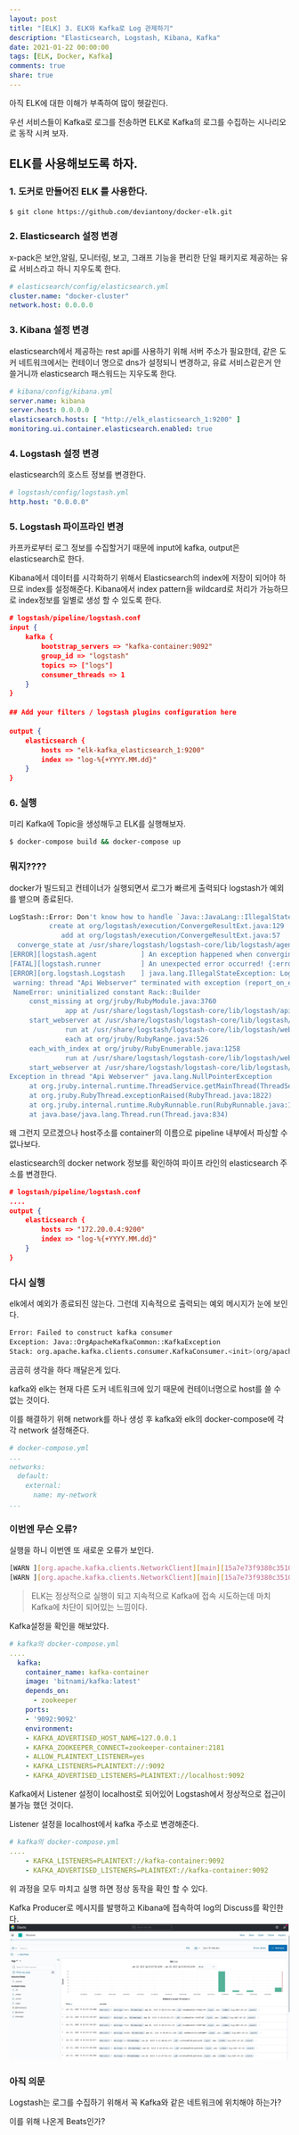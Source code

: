 ```yaml
---
layout: post
title: "[ELK] 3. ELK와 Kafka로 Log 관제하기"
description: "Elasticsearch, Logstash, Kibana, Kafka"
date: 2021-01-22 00:00:00
tags: [ELK, Docker, Kafka]
comments: true
share: true
---
```


아직 ELK에 대한 이해가 부족하여 많이 헷갈린다.

우선 서비스들이 Kafka로 로그를 전송하면 ELK로 Kafka의 로그를 수집하는 시나리오로 동작 시켜 보자.



## ELK를 사용해보도록 하자.

### 1. 도커로 만들어진 ELK 를 사용한다.

```bash
$ git clone https://github.com/deviantony/docker-elk.git
```



### 2. Elasticsearch 설정 변경

x-pack은 보안,알림, 모니터링, 보고, 그래프 기능을 편리한 단일 패키지로 제공하는 유료 서비스라고 하니 지우도록 한다.

```yaml
# elasticsearch/config/elasticsearch.yml
cluster.name: "docker-cluster"
network.host: 0.0.0.0
```



### 3. Kibana 설정 변경

elasticsearch에서 제공하는 rest api를 사용하기 위해 서버 주소가 필요한데, 같은 도커 네트워크에서는 컨테이너 명으로 dns가 설정되니 변경하고, 유료 서비스같은거 안 쓸거니까 elasticsearch 패스워드는 지우도록 한다.

```yml
# kibana/config/kibana.yml
server.name: kibana
server.host: 0.0.0.0
elasticsearch.hosts: [ "http://elk_elasticsearch_1:9200" ]
monitoring.ui.container.elasticsearch.enabled: true
```



### 4. Logstash 설정 변경

elasticsearch의 호스트 정보를 변경한다.

```yaml
# logstash/config/logstash.yml
http.host: "0.0.0.0"
```



### 5. Logstash 파이프라인 변경

카프카로부터 로그 정보를 수집할거기 때문에 input에 kafka, output은 elasticsearch로 한다.

Kibana에서 데이터를 시각화하기 위해서 Elasticsearch의 index에 저장이 되어야 하므로 index를 설정해준다. Kibana에서 index pattern을 wildcard로 처리가 가능하므로 index정보를 일별로 생성 할 수 있도록 한다.

```json
# logstash/pipeline/logstash.conf
input {
	kafka {
		bootstrap_servers => "kafka-container:9092"
		group_id => "logstash"
		topics => ["logs"]
		consumer_threads => 1
	}
}

## Add your filters / logstash plugins configuration here

output {
	elasticsearch {
		hosts => "elk-kafka_elasticsearch_1:9200"
        index => "log-%{+YYYY.MM.dd}"
	}
}
```



### 6. 실행

미리 Kafka에 Topic을 생성해두고 ELK를 실행해보자.

```bash
$ docker-compose build && docker-compose up
```



### 뭐지????

docker가 빌드되고 컨테이너가 실행되면서 로그가 빠르게 출력되다 logstash가 예외를 뱉으며 종료된다.

```bash
LogStash::Error: Don't know how to handle `Java::JavaLang::IllegalStateException` for `PipelineAction::Create<main>`
          create at org/logstash/execution/ConvergeResultExt.java:129
             add at org/logstash/execution/ConvergeResultExt.java:57
  converge_state at /usr/share/logstash/logstash-core/lib/logstash/agent.rb:378
[ERROR][logstash.agent           ] An exception happened when converging configuration {:exception=>LogStash::Error, :message=>"Don't know how to handle `Java::JavaLang::IllegalStateException` for `PipelineAction::Create<main>`"}
[FATAL][logstash.runner          ] An unexpected error occurred! {:error=>#<LogStash::Error: Don't know how to handle `Java::JavaLang::IllegalStateException` for `PipelineAction::Create<main>`>, :backtrace=>["org/logstash/execution/ConvergeResultExt.java:129:in `create'", "org/logstash/execution/ConvergeResultExt.java:57:in `add'", "/usr/share/logstash/logstash-core/lib/logstash/agent.rb:378:in `block in converge_state'"]}
[ERROR][org.logstash.Logstash    ] java.lang.IllegalStateException: Logstash stopped processing because of an error: (SystemExit) exit
 warning: thread "Api Webserver" terminated with exception (report_on_exception is true):
 NameError: uninitialized constant Rack::Builder
     const_missing at org/jruby/RubyModule.java:3760
              app at /usr/share/logstash/logstash-core/lib/logstash/api/rack_app.rb:97
     start_webserver at /usr/share/logstash/logstash-core/lib/logstash/webserver.rb:99
              run at /usr/share/logstash/logstash-core/lib/logstash/webserver.rb:60
              each at org/jruby/RubyRange.java:526
     each_with_index at org/jruby/RubyEnumerable.java:1258
              run at /usr/share/logstash/logstash-core/lib/logstash/webserver.rb:55
     start_webserver at /usr/share/logstash/logstash-core/lib/logstash/agent.rb:424
Exception in thread "Api Webserver" java.lang.NullPointerException
     at org.jruby.internal.runtime.ThreadService.getMainThread(ThreadService.java:233)
     at org.jruby.RubyThread.exceptionRaised(RubyThread.java:1822)
     at org.jruby.internal.runtime.RubyRunnable.run(RubyRunnable.java:112)
     at java.base/java.lang.Thread.run(Thread.java:834)
```

왜 그런지 모르겠으나 host주소를 container의 이름으로 pipeline 내부에서 파싱할 수 없나보다.

elasticsearch의 docker network 정보를 확인하여 파이프 라인의 elasticsearch 주소를 변경한다.

```json
# logstash/pipeline/logstash.conf
....
output {
	elasticsearch {
		hosts => "172.20.0.4:9200"
		index => "log-%{+YYYY.MM.dd}"
	}
}
```



### 다시 실행

elk에서 예외가 종료되진 않는다. 그런데 지속적으로 출력되는 예외 메시지가 눈에 보인다.

```bash
Error: Failed to construct kafka consumer
Exception: Java::OrgApacheKafkaCommon::KafkaException
Stack: org.apache.kafka.clients.consumer.KafkaConsumer.<init>(org/apache/kafka/clients/consumer/KafkaConsumer.java:820)
```

곰곰히 생각을 하다 깨달은게 있다.

kafka와 elk는 현재 다른 도커 네트워크에 있기 때문에  컨테이너명으로 host를 쓸 수 없는 것이다.



이를 해결하기 위해 network를 하나 생성 후 kafka와 elk의 docker-compose에 각각 network 설정해준다.

```yaml
# docker-compose.yml
...
networks:
  default:
    external:
      name: my-network
...
```



### 이번엔 무슨 오류?

실행을 하니 이번엔 또 새로운 오류가 보인다.

```bash
[WARN ][org.apache.kafka.clients.NetworkClient][main][15a7e73f9380c35108d8b47ea292cf9dc52e5a47679aab2cd6f22b3ba33a37f7] [Consumer clientId=logstash-0, groupId=logstash] Connection to node -1 (/172.20.0.3:9092) could not be established. Broker may not be available.
[WARN ][org.apache.kafka.clients.NetworkClient][main][15a7e73f9380c35108d8b47ea292cf9dc52e5a47679aab2cd6f22b3ba33a37f7] [Consumer clientId=logstash-0, groupId=logstash] Bootstrap broker 172.20.0.3:9092 (id: -1 rack: null) disconnected
```

> ELK는 정상적으로 실행이 되고 지속적으로  Kafka에 접속 시도하는데 마치 Kafka에 차단이 되어있는 느낌이다.



Kafka설정을 확인을 해보았다.

```yaml
# kafka의 docker-compose.yml
....
  kafka:
    container_name: kafka-container
    image: 'bitnami/kafka:latest'
    depends_on:
      - zookeeper
    ports:
    - '9092:9092'
    environment:
    - KAFKA_ADVERTISED_HOST_NAME=127.0.0.1
    - KAFKA_ZOOKEEPER_CONNECT=zookeeper-container:2181
    - ALLOW_PLAINTEXT_LISTENER=yes
    - KAFKA_LISTENERS=PLAINTEXT://:9092
    - KAFKA_ADVERTISED_LISTENERS=PLAINTEXT://localhost:9092
```

Kafka에서 Listener 설정이 localhost로 되어있어 Logstash에서 정상적으로 접근이 불가능 했던 것이다.

Listener 설정을 localhost에서 kafka 주소로 변경해준다.

```yaml
# kafka의 docker-compose.yml
....
    - KAFKA_LISTENERS=PLAINTEXT://kafka-container:9092
    - KAFKA_ADVERTISED_LISTENERS=PLAINTEXT://kafka-container:9092
```



위 과정을 모두 마치고 실행 하면 정상 동작을 확인 할 수 있다.



Kafka Producer로 메시지를 발행하고 Kibana에 접속하여 log의 Discuss를 확인한다.
![elk-kafka](../images/elk/elk-kafka.png)





### 아직 의문

Logstash는 로그를 수집하기 위해서 꼭 Kafka와 같은 네트워크에 위치해야 하는가?

이를 위해 나온게 Beats인가?

